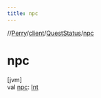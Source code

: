 ```yaml
---
title: npc
---
```

//[Perry](../../../index.html)/[client](../index.html)/[QuestStatus](index.html)/[npc](npc.html)



# npc



[jvm]\
val [npc](npc.html): [Int](https://kotlinlang.org/api/latest/jvm/stdlib/kotlin/-int/index.html)




